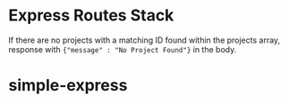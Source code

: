 # Express  Routes Stack

If there are no projects with a matching ID found within the projects array,
response with `{"message" : "No Project Found"}` in the body. 

# simple-express
